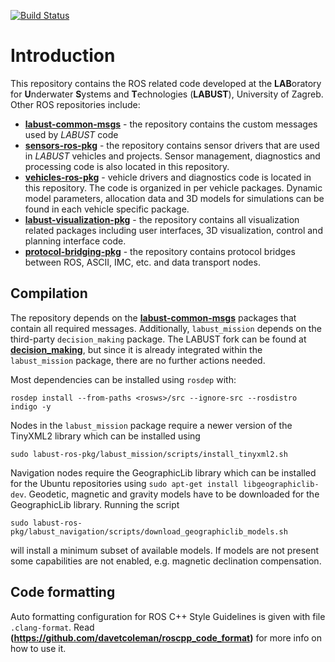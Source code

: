 [![Build Status](https://travis-ci.org/labust/labust-ros-pkg.svg?branch=develop)](https://travis-ci.org/labust/labust-ros-pkg)

Introduction
==============

This repository contains the ROS related code developed at the **LAB**oratory for **U**nderwater **S**ystems and **T**echnologies (**LABUST**), University of Zagreb. Other ROS repositories include:
* **[labust-common-msgs](https://github.com/labust/labust-common-msgs)** - the repository contains the custom messages used by *LABUST* code
* **[sensors-ros-pkg](https://github.com/labust/sensors-ros-pkg)** - the repository contains sensor drivers that are used in *LABUST* vehicles and projects. Sensor management, diagnostics and processing code is also located in this repository.
* **[vehicles-ros-pkg](https://github.com/labust/vehicles-ros-pkg)** - vehicle drivers and diagnostics code is located in this repository. The code is organized in per vehicle packages. Dynamic model parameters, allocation data and 3D models for simulations can be found in each vehicle specific package.
* **[labust-visualization-pkg](https://github.com/labust/labust-visualization-pkg)** - the repository contains all visualization related packages including user interfaces, 3D visualization, control and planning interface code. 
* **[protocol-bridging-pkg](https://github.com/labust/protocol-bridgind-pkg)** - the repository contains protocol bridges between ROS, ASCII, IMC, etc. and data transport nodes.

Compilation
------------------
The repository depends on the **[labust-common-msgs](http://https://github.com/labust/labust-common-msgs)** packages that contain all required messages. Additionally, `labust_mission` depends on the third-party `decision_making` package. The LABUST fork can be found at **[decision_making](http://https://github.com/labust/decision_makinglabust-common-msgs)**, but since it is already integrated within the `labust_mission` package, there are no further actions needed.

Most dependencies can be installed using `rosdep` with: 

    rosdep install --from-paths <rosws>/src --ignore-src --rosdistro indigo -y

Nodes in the `labust_mission` package require a newer version of the TinyXML2 library which can be installed using
    
    sudo labust-ros-pkg/labust_mission/scripts/install_tinyxml2.sh
    
Navigation nodes require the GeographicLib library which can be installed for the Ubuntu repositories using `sudo apt-get install libgeographiclib-dev`. Geodetic, magnetic and gravity models have to be downloaded for the GeographicLib library. Running the script 

    sudo labust-ros-pkg/labust_navigation/scripts/download_geographiclib_models.sh

will install a minimum subset of available models. If models are not present some capabilities are not enabled, e.g. magnetic declination compensation.

Code formatting
------------------
Auto formatting configuration for ROS C++ Style Guidelines is given with file `.clang-format`.
Read **(https://github.com/davetcoleman/roscpp_code_format)** for more info on how to use it. 

